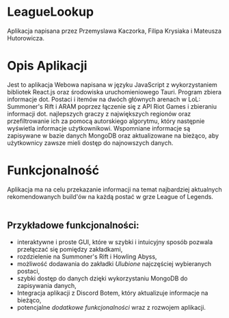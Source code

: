 # LeagueLookup
Aplikacja napisana przez Przemyslawa Kaczorka, Filipa Krysiaka i Mateusza Hutorowicza.

# Opis Aplikacji

Jest to aplikacja Webowa napisana w języku JavaScript z wykorzystaniem bibliotek React.js oraz środowiska uruchomieniowego Tauri. Program zbiera informacje dot. Postaci i itemów na dwóch głównych arenach w LoL: Summoner's Rift i ARAM poprzez łączenie się z API Riot Games i zbieraniu informacji dot. najlepszych graczy z największych regionów oraz przefiltrowanie ich za pomocą autorskiego algorytmu, który następnie wyświetla informacje użytkownikowi. Wspomniane informacje są zapisywane w bazie danych MongoDB oraz aktualizowane na bieżąco, aby użytkownicy zawsze mieli dostęp do najnowszych danych.

# Funkcjonalność

Aplikacja ma na celu przekazanie informacji na temat najbardziej aktualnych rekomendowanych build'ów na każdą postać w grze League of Legends.
<br />
<br />
<h2>Przykładowe funkcjonalności:</h2>

* interaktywne i proste GUI, które w szybki i intuicyjny sposób pozwala przełączać się pomiędzy zakładkami,
* rozdzielenie na Summoner's Rift i Howling Abyss,
* możliwość dodawania do zakładki <i>Ulubione</i> najczęściej wybieranych postaci,
* szybki dostęp do danych dzięki wykorzystaniu MongoDB do zapisywania danych,
* Integracja aplikacji z Discord Botem, który aktualizuje informacje na bieżąco,
* potencjalne <i>dodatkowe funkcjonalności</i> wraz z rozwojem aplikacji.
